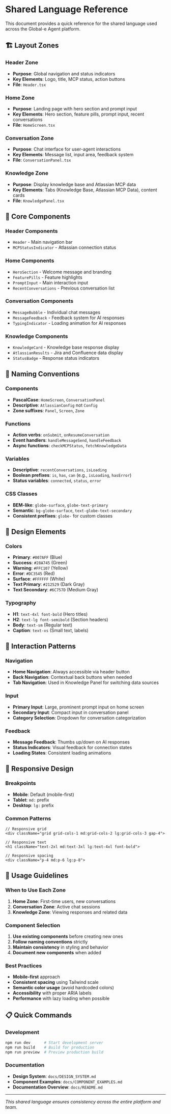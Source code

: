 # Shared Language Reference

This document provides a quick reference for the shared language used across the Global-e Agent platform.

## 🏗️ Layout Zones

### Header Zone
- **Purpose**: Global navigation and status indicators
- **Key Elements**: Logo, title, MCP status, action buttons
- **File**: `Header.tsx`

### Home Zone  
- **Purpose**: Landing page with hero section and prompt input
- **Key Elements**: Hero section, feature pills, prompt input, recent conversations
- **File**: `HomeScreen.tsx`

### Conversation Zone
- **Purpose**: Chat interface for user-agent interactions
- **Key Elements**: Message list, input area, feedback system
- **File**: `ConversationPanel.tsx`

### Knowledge Zone
- **Purpose**: Display knowledge base and Atlassian MCP data
- **Key Elements**: Tabs (Knowledge Base, Atlassian MCP Data), content cards
- **File**: `KnowledgePanel.tsx`

## 🧩 Core Components

### Header Components
- `Header` - Main navigation bar
- `MCPStatusIndicator` - Atlassian connection status

### Home Components
- `HeroSection` - Welcome message and branding
- `FeaturePills` - Feature highlights
- `PromptInput` - Main interaction input
- `RecentConversations` - Previous conversation list

### Conversation Components
- `MessageBubble` - Individual chat messages
- `MessageFeedback` - Feedback system for AI responses
- `TypingIndicator` - Loading animation for AI responses

### Knowledge Components
- `KnowledgeCard` - Knowledge base response display
- `AtlassianResults` - Jira and Confluence data display
- `StatusBadge` - Response status indicators

## 📝 Naming Conventions

### Components
- **PascalCase**: `HomeScreen`, `ConversationPanel`
- **Descriptive**: `AtlassianConfig` not `Config`
- **Zone suffixes**: `Panel`, `Screen`, `Zone`

### Functions
- **Action verbs**: `onSubmit`, `onResumeConversation`
- **Event handlers**: `handleMessageSend`, `handleFeedback`
- **Async functions**: `checkMCPStatus`, `fetchKnowledgeData`

### Variables
- **Descriptive**: `recentConversations`, `isLoading`
- **Boolean prefixes**: `is`, `has`, `can` (e.g., `isLoading`, `hasError`)
- **Status variables**: `connected`, `status`, `error`

### CSS Classes
- **BEM-like**: `globe-surface`, `globe-text-primary`
- **Semantic**: `bg-globe-surface`, `text-globe-text-secondary`
- **Consistent prefixes**: `globe-` for custom classes

## 🎨 Design Elements

### Colors
- **Primary**: `#007AFF` (Blue)
- **Success**: `#28A745` (Green)
- **Warning**: `#FFC107` (Yellow)
- **Error**: `#DC3545` (Red)
- **Surface**: `#FFFFFF` (White)
- **Text Primary**: `#212529` (Dark Gray)
- **Text Secondary**: `#6C757D` (Medium Gray)

### Typography
- **H1**: `text-4xl font-bold` (Hero titles)
- **H2**: `text-lg font-semibold` (Section headers)
- **Body**: `text-sm` (Regular text)
- **Caption**: `text-xs` (Small text, labels)

## 🔄 Interaction Patterns

### Navigation
- **Home Navigation**: Always accessible via header button
- **Back Navigation**: Contextual back buttons when needed
- **Tab Navigation**: Used in Knowledge Panel for switching data sources

### Input
- **Primary Input**: Large, prominent prompt input on home screen
- **Secondary Input**: Compact input in conversation panel
- **Category Selection**: Dropdown for conversation categorization

### Feedback
- **Message Feedback**: Thumbs up/down on AI responses
- **Status Indicators**: Visual feedback for connection states
- **Loading States**: Consistent loading animations

## 📱 Responsive Design

### Breakpoints
- **Mobile**: Default (mobile-first)
- **Tablet**: `md:` prefix
- **Desktop**: `lg:` prefix

### Common Patterns
```tsx
// Responsive grid
<div className="grid grid-cols-1 md:grid-cols-2 lg:grid-cols-3 gap-4">

// Responsive text
<h1 className="text-2xl md:text-3xl lg:text-4xl font-bold">

// Responsive spacing
<div className="p-4 md:p-6 lg:p-8">
```

## 🚀 Usage Guidelines

### When to Use Each Zone
1. **Home Zone**: First-time users, new conversations
2. **Conversation Zone**: Active chat sessions
3. **Knowledge Zone**: Viewing responses and related data

### Component Selection
1. **Use existing components** before creating new ones
2. **Follow naming conventions** strictly
3. **Maintain consistency** in styling and behavior
4. **Document new components** when added

### Best Practices
- **Mobile-first** approach
- **Consistent spacing** using Tailwind scale
- **Semantic color usage** (avoid hardcoded colors)
- **Accessibility** with proper ARIA labels
- **Performance** with lazy loading when possible

## 📋 Quick Commands

### Development
```bash
npm run dev      # Start development server
npm run build    # Build for production
npm run preview  # Preview production build
```

### Documentation
- **Design System**: `docs/DESIGN_SYSTEM.md`
- **Component Examples**: `docs/COMPONENT_EXAMPLES.md`
- **Documentation Overview**: `docs/README.md`

---

*This shared language ensures consistency across the entire platform and team.* 